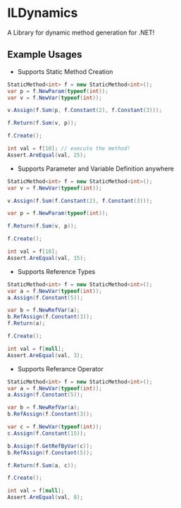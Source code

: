 # ILDynamics
A Library for dynamic method generation for .NET!

## Example Usages
- Supports Static Method Creation
```csharp
StaticMethod<int> f = new StaticMethod<int>();
var p = f.NewParam(typeof(int));
var v = f.NewVar(typeof(int));

v.Assign(f.Sum(p, f.Constant(2), f.Constant(3)));

f.Return(f.Sum(v, p));

f.Create();

int val = f[10]; // execute the method!
Assert.AreEqual(val, 25);
```

- Supports Parameter and Variable Definition anywhere 
```csharp
StaticMethod<int> f = new StaticMethod<int>();
var v = f.NewVar(typeof(int));

v.Assign(f.Sum(f.Constant(2), f.Constant(3)));

var p = f.NewParam(typeof(int));

f.Return(f.Sum(v, p));

f.Create();

int val = f[10];
Assert.AreEqual(val, 15);
```

- Supports Reference Types
```csharp
StaticMethod<int> f = new StaticMethod<int>();
var a = f.NewVar(typeof(int));
a.Assign(f.Constant(5));

var b = f.NewRefVar(a);
b.RefAssign(f.Constant(3));
f.Return(a);

f.Create();

int val = f[null];
Assert.AreEqual(val, 3);
```
- Supports Referance Operator
```csharp
StaticMethod<int> f = new StaticMethod<int>();
var a = f.NewVar(typeof(int));
a.Assign(f.Constant(5));

var b = f.NewRefVar(a);
b.RefAssign(f.Constant(3));

var c = f.NewVar(typeof(int));
c.Assign(f.Constant(15));

b.Assign(f.GetRefByVar(c));
b.RefAssign(f.Constant(5));

f.Return(f.Sum(a, c));

f.Create();

int val = f[null];
Assert.AreEqual(val, 8);
```
